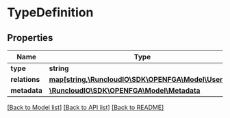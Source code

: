 # TypeDefinition

## Properties
Name | Type | Description | Notes
------------ | ------------- | ------------- | -------------
**type** | **string** |  | 
**relations** | [**map[string,\RuncloudIO\SDK\OPENFGA\Model\Userset]**](Userset.md) |  | [optional] 
**metadata** | [**\RuncloudIO\SDK\OPENFGA\Model\Metadata**](Metadata.md) |  | [optional] 

[[Back to Model list]](../../README.md#documentation-for-models) [[Back to API list]](../../README.md#documentation-for-api-endpoints) [[Back to README]](../../README.md)

